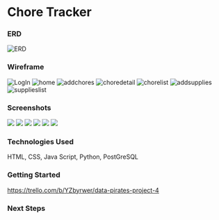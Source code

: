 # Chore Tracker



### ERD
![ERD](./aproject-pics/ERD.png)



### Wireframe
![LogIn](./aproject-pics/LogIn.png)
![home](./aproject-pics/home.png)
![addchores](./aproject-pics/home.png)
![choredetail](./aproject-pics/choredetail.png)
![chorelist](./aproject-pics/chorelist.png)
![addsupplies](./aproject-pics/addsupplies.png)
![supplieslist](./aproject-pics/supplieslist.png)


### Screenshots
![](./aproject-pics/.png)
![](./aproject-pics/.png)
![](./aproject-pics/.png)
![](./aproject-pics/.png)
![](./aproject-pics/.png)
![](./aproject-pics/.png)


### Technologies Used
HTML, CSS, Java Script, Python, PostGreSQL


### Getting Started
https://trello.com/b/YZbyrwer/data-pirates-project-4


### Next Steps

